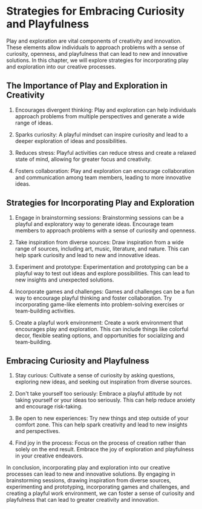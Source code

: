 Strategies for Embracing Curiosity and Playfulness
=================================================================================================

Play and exploration are vital components of creativity and innovation. These elements allow individuals to approach problems with a sense of curiosity, openness, and playfulness that can lead to new and innovative solutions. In this chapter, we will explore strategies for incorporating play and exploration into our creative processes.

The Importance of Play and Exploration in Creativity
----------------------------------------------------

1. Encourages divergent thinking: Play and exploration can help individuals approach problems from multiple perspectives and generate a wide range of ideas.

2. Sparks curiosity: A playful mindset can inspire curiosity and lead to a deeper exploration of ideas and possibilities.

3. Reduces stress: Playful activities can reduce stress and create a relaxed state of mind, allowing for greater focus and creativity.

4. Fosters collaboration: Play and exploration can encourage collaboration and communication among team members, leading to more innovative ideas.

Strategies for Incorporating Play and Exploration
-------------------------------------------------

1. Engage in brainstorming sessions: Brainstorming sessions can be a playful and exploratory way to generate ideas. Encourage team members to approach problems with a sense of curiosity and openness.

2. Take inspiration from diverse sources: Draw inspiration from a wide range of sources, including art, music, literature, and nature. This can help spark curiosity and lead to new and innovative ideas.

3. Experiment and prototype: Experimentation and prototyping can be a playful way to test out ideas and explore possibilities. This can lead to new insights and unexpected solutions.

4. Incorporate games and challenges: Games and challenges can be a fun way to encourage playful thinking and foster collaboration. Try incorporating game-like elements into problem-solving exercises or team-building activities.

5. Create a playful work environment: Create a work environment that encourages play and exploration. This can include things like colorful decor, flexible seating options, and opportunities for socializing and team-building.

Embracing Curiosity and Playfulness
-----------------------------------

1. Stay curious: Cultivate a sense of curiosity by asking questions, exploring new ideas, and seeking out inspiration from diverse sources.

2. Don't take yourself too seriously: Embrace a playful attitude by not taking yourself or your ideas too seriously. This can help reduce anxiety and encourage risk-taking.

3. Be open to new experiences: Try new things and step outside of your comfort zone. This can help spark creativity and lead to new insights and perspectives.

4. Find joy in the process: Focus on the process of creation rather than solely on the end result. Embrace the joy of exploration and playfulness in your creative endeavors.

In conclusion, incorporating play and exploration into our creative processes can lead to new and innovative solutions. By engaging in brainstorming sessions, drawing inspiration from diverse sources, experimenting and prototyping, incorporating games and challenges, and creating a playful work environment, we can foster a sense of curiosity and playfulness that can lead to greater creativity and innovation.

